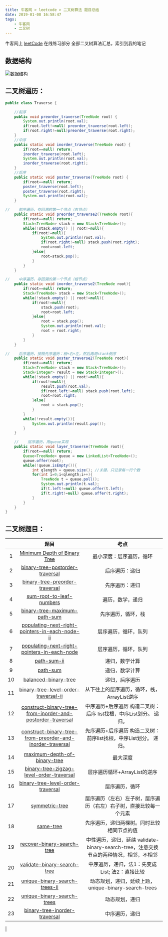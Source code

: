 ```yaml
---
title: 牛客网 > leetcode > 二叉树算法 题目总结
date: 2019-01-08 16:58:47
tags:
	- 牛客网
    - 二叉树
---
```


牛客网上 [leetCode](https://www.nowcoder.com/ta/leetcode) 在线练习部分 全部二叉树算法汇总，索引到我的笔记

## 数据结构
![数据结构](https://selfstudy.oss-cn-beijing.aliyuncs.com/blog/20190830161228.png)


## 二叉树遍历：
```java
public class Traverse {

    //前序
    public void preorder_traverse(TreeNode root) {
        System.out.println(root.val);
        if(root.left!=null) preorder_traverse(root.left);
        if(root.right!=null)preorder_traverse(root.right);
    }
    //中序
    public static void inorder_traverse(TreeNode root) {
        if(root==null) return;
        inorder_traverse(root.left);
        System.out.println(root.val);
        inorder_traverse(root.right);
    }
    //后序
    public static void poster_traverse(TreeNode root) {
        if(root==null) return;
        poster_traverse(root.left);
        poster_traverse(root.right);
        System.out.println(root.val);
    }

//    前序遍历，存回溯的第一个节点（右节点）
    public static void preorder_traverse2(TreeNode root){
        if(root==null) return;
        Stack<TreeNode> stack = new Stack<TreeNode>();
        while(!stack.empty() || root!=null){
            if(root!=null){
                System.out.println(root.val);
                if(root.right!=null) stack.push(root.right);
                root=root.left;
            }else{
                root=stack.pop();
            }
        }
    }

//    中序遍历，存回溯的第一个节点（根节点）
    public static void inorder_traverse2(TreeNode root){
        if(root==null) return;
        Stack<TreeNode> stack = new Stack<TreeNode>();
        while(!stack.empty() || root!=null){
            if(root!=null){
                stack.push(root);
                root=root.left;
            }else{
                root = stack.pop();
                System.out.println(root.val);
                root = root.right;
            }
        }
    }

//    后序遍历，按照先序遍历：根+右+左，然后再用stack倒序
    public static void poster_traverse2(TreeNode root){
        if(root==null) return;
        Stack<TreeNode> stack = new Stack<TreeNode>();
        Stack<Integer> result = new Stack<Integer>();
        while(!stack.empty() || root!=null){
            if(root!=null){
                result.push(root.val);
                if(root.left!=null) stack.push(root.left);
                root=root.right;
            }else{
                root = stack.pop();
            }
        }
        while(!result.empty()){
            System.out.println(result.pop());
        }
    }

    //    层序遍历，用queue实现
    public static void layer_traverse(TreeNode root){
        if(root==null) return;
        Queue<TreeNode> queue = new LinkedList<TreeNode>();
        queue.offer(root);
        while(!queue.isEmpty()){
            int qlength = queue.size(); //关键，只记录每一行个数
            for(int i=0;i<qlength;i++){
                TreeNode t = queue.poll();
                System.out.println(t.val);
                if(t.left!=null) queue.offer(t.left);
                if(t.right!=null) queue.offer(t.right);
            }
        }
    }
}
```


## 二叉树题目：

| | 题目 | 考点 |
|:-----------:| :-------------:|:-------------:|
| 1 |  [Minimum Depth of Binary Tree](https://www.nowcoder.com/profile/1923750/note/detail/271328?tags=tree)  | 最小深度：层序遍历，循环 | 
| 2 | [binary-tree-postorder-traversal](https://www.nowcoder.com/profile/1923750/note/detail/271327?tags=tree)	 | 后序遍历：递归 | 
| 3 | [binary-tree-preorder-traversal](https://www.nowcoder.com/profile/1923750/note/detail/271326?tags=tree) | 先序遍历：递归 | 
| 4 | [sum-root-to-leaf-numbers](www.nowcoder.com/profile/1923750/note/detail/271329?tags=tree)	 | 遍历，数学，递归 | 
| 5 | [binary-tree-maximum-path-sum](https://www.nowcoder.com/profile/1923750/note/detail/271325?tags=tree)	 | 先序遍历，循环，栈 | 
| 6 | [populating-next-right-pointers-in-each-node-ii](https://www.nowcoder.com/profile/1923750/note/detail/271324?noteType=0)	 | 层序遍历，循环，队列 | 
| 7 | [populating-next-right-pointers-in-each-node](https://www.nowcoder.com/profile/1923750/note/detail/271324?noteType=0)	 | 层序遍历，循环，队列 | 
| 8 | [path-sum-ii](https://www.nowcoder.com/profile/1923750/note/detail/271394?noteType=0)	 | 递归，数学计算 | 
| 9| [path-sum](https://www.nowcoder.com/profile/1923750/note/detail/271394?noteType=0) |	递归，数学计算 | 
| 10 | [balanced-binary-tree](https://www.nowcoder.com/profile/1923750/note/detail/271543?noteType=0) |	递归，后序遍历 | 
| 11 | [binary-tree-level-order-traversal-ii](https://www.nowcoder.com/profile/1923750/note/detail/272708?noteType=0)	 | 从下往上的层序遍历，循环，栈，ArrayList逆序 | 
| 12	| [construct-binary-tree-from-inorder-and-postorder-traversal](https://www.nowcoder.com/profile/1923750/note/detail/272823?noteType=0 )	| 中序遍历+后序遍历 构造二叉树：后序 list找根，中序List划分。 递归。 | 
| 13	| [construct-binary-tree-from-preorder-and-inorder-traversal](https://www.nowcoder.com/profile/1923750/note/detail/272786?noteType=0 )	| 先序遍历+后序遍历 构造二叉树：前序list找根，中序List划分。 递归。 | 
| 14	| [maximum-depth-of-binary-tree]( https://www.nowcoder.com/profile/1923750/note/detail/272921?noteType=0)	| 最大深度 | 
| 15	| [binary-tree-zigzag-level-order-traversal](https://www.nowcoder.com/profile/1923750/note/detail/272982?noteType=0 )	|  层序遍历循环+ArrayList的逆序 | 
| 16	| [binary-tree-level-order-traversal](https://www.nowcoder.com/profile/1923750/note/detail/272984?noteType=0 )	| 层序遍历，循环 | 
| 17 | [symmetric-tree]( https://www.nowcoder.com/profile/1923750/note/detail/273198?noteType=0)	| 层序遍历（左右）左子树，层序遍历（右左）右子树，直接比较每一个元素 | 
| 18	| [same-tree](https://www.nowcoder.com/profile/1923750/note/detail/273233?noteType=0 ) | 	先序遍历，递归两棵树。同时比较相同节点的值 | 
| 19| 	[recover-binary-search-tree](https://www.nowcoder.com/profile/1923750/note/detail/273788?noteType=0 )	|  中性遍历，递归，延续 validate-binary-search-tree，注意交换节点的两种情况，相邻，不相邻 | 
| 20	| [validate-binary-search-tree](https://www.nowcoder.com/profile/1923750/note/detail/273289?noteType=0) | 	中序遍历，递归，法1：先变成List; 法2：直接比较 | 
| 21	| [unique-binary-search-trees-ii](https://www.nowcoder.com/profile/1923750/note/detail/274545?noteType=0) | 	动态规划，递归，延续上题，unique-binary-search-trees | 
| 22 | [unique-binary-search-trees]( https://www.nowcoder.com/profile/1923750/note/detail/274521?noteType=0)	| 动态规划，递归 | 
| 23 | [binary-tree-inorder-traversal](https://www.nowcoder.com/profile/1923750/note/detail/274346?noteType=0)	| 中序遍历，递归 | 
|

